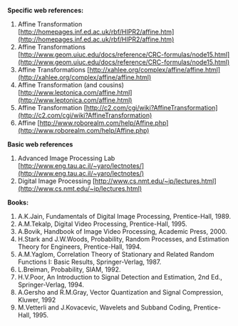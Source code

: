 **Specific web references:**

1. Affine Transformation [http://homepages.inf.ed.ac.uk/rbf/HIPR2/affine.htm](http://homepages.inf.ed.ac.uk/rbf/HIPR2/affine.htm)
2. Affine Transformations [http://www.geom.uiuc.edu/docs/reference/CRC-formulas/node15.html](http://www.geom.uiuc.edu/docs/reference/CRC-formulas/node15.html)
3. Affine Transformations [http://xahlee.org/complex/affine/affine.html](http://xahlee.org/complex/affine/affine.html)
4. Affine Transformation (and cousins) [http://www.leptonica.com/affine.html](http://www.leptonica.com/affine.html)
5. Affine Transformation [http://c2.com/cgi/wiki?AffineTransformation](http://c2.com/cgi/wiki?AffineTransformation)
6. Affine [http://www.roborealm.com/help/Affine.php](http://www.roborealm.com/help/Affine.php)

**Basic web references**

1. Advanced Image Processing Lab [http://www.eng.tau.ac.il/~yaro/lectnotes/](http://www.eng.tau.ac.il/~yaro/lectnotes/)
2. Digital Image Processing [http://www.cs.nmt.edu/~ip/lectures.html](http://www.cs.nmt.edu/~ip/lectures.html)

**Books:**

1. A.K.Jain, Fundamentals of Digital Image Processing, Prentice-Hall, 1989.
2. A.M.Tekalp, Digital Video Processing, Prentice-Hall, 1995.
3. A.Bovik, Handbook of Image Video Processing, Academic Press, 2000.
4. H.Stark and J.W.Woods, Probability, Random Processes, and Estimation Theory for Engineers, Prentice-Hall, 1994.
5. A.M.Yaglom, Correlation Theory of Stationary and Related Random Functions I: Basic Results, Springer-Verlag, 1987.
6. L.Breiman, Probability, SIAM, 1992.
7. H.V.Poor, An Introduction to Signal Detection and Estimation, 2nd Ed., Springer-Verlag, 1994.
8. A.Gersho and R.M.Gray, Vector Quantization and Signal Compression, Kluwer, 1992
9. M.Vetterli and J.Kovacevic, Wavelets and Subband Coding, Prentice-Hall, 1995.
